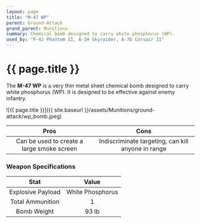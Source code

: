 ```yaml
---
layout: page
title: "M-47 WP"
parent: Ground-Attack
grand_parent: Munitions
summary: Chemical bomb designed to carry white phosphorus (WP).
used_by: "F-4J Phantom II, A-1H Skyraider, A-7D Corsair II"
---
```


# {{ page.title }}

The **M-47 WP** is a very thin metal sheet chemical bomb designed to carry white phosphorus (WP). It is designed to be effective against enemy infantry.

![{{ page.title }}]({{ site.baseurl }}/assets/Munitions/ground-attack/wp_bomb.jpeg)

| Pros | Cons |
| :---: | :---: |
| Can be used to create a large smoke screen | Indiscriminate targeting, can kill anyone in range |

### Weapon Specifications

| Stat | Value |
|:-----:|:-----:|
| Explosive Payload | White Phosphorus |
| Total Ammunition | 1 |
| Bomb Weight | 93 lb |

